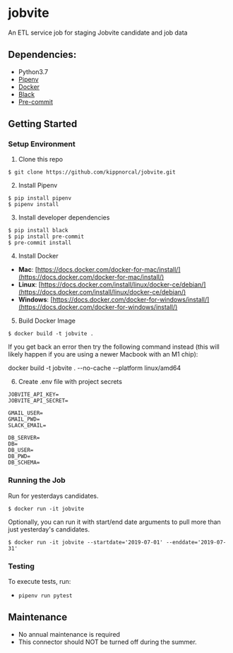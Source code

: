# jobvite
An ETL service job for staging Jobvite candidate and job data

## Dependencies:

* Python3.7
* [Pipenv](https://pipenv.readthedocs.io/en/latest/)
* [Docker](https://www.docker.com/)
* [Black](https://github.com/ambv/black)
* [Pre-commit](https://pre-commit.com/)

## Getting Started

### Setup Environment

1. Clone this repo

```
$ git clone https://github.com/kippnorcal/jobvite.git
```

2. Install Pipenv

```
$ pip install pipenv
$ pipenv install
```

3. Install developer dependencies

```
$ pip install black
$ pip install pre-commit
$ pre-commit install
```

4. Install Docker

* **Mac**: [https://docs.docker.com/docker-for-mac/install/](https://docs.docker.com/docker-for-mac/install/)
* **Linux**: [https://docs.docker.com/install/linux/docker-ce/debian/](https://docs.docker.com/install/linux/docker-ce/debian/)
* **Windows**: [https://docs.docker.com/docker-for-windows/install/](https://docs.docker.com/docker-for-windows/install/)

5. Build Docker Image

```
$ docker build -t jobvite .
```
If you get back an error then try the following command instead (this will likely happen if you are using a newer Macbook with an M1 chip):

docker build -t jobvite . --no-cache --platform linux/amd64

6. Create .env file with project secrets

```
JOBVITE_API_KEY=
JOBVITE_API_SECRET=

GMAIL_USER=
GMAIL_PWD=
SLACK_EMAIL=

DB_SERVER=
DB=
DB_USER=
DB_PWD=
DB_SCHEMA=
```

### Running the Job

Run for yesterdays candidates.

```
$ docker run -it jobvite 
```

Optionally, you can run it with start/end date arguments to pull more than just yesterday's candidates.
```
$ docker run -it jobvite --startdate='2019-07-01' --enddate='2019-07-31'
```


### Testing

To execute tests, run:
* `pipenv run pytest`

## Maintenance

* No annual maintenance is required
* This connector should NOT be turned off during the summer.
